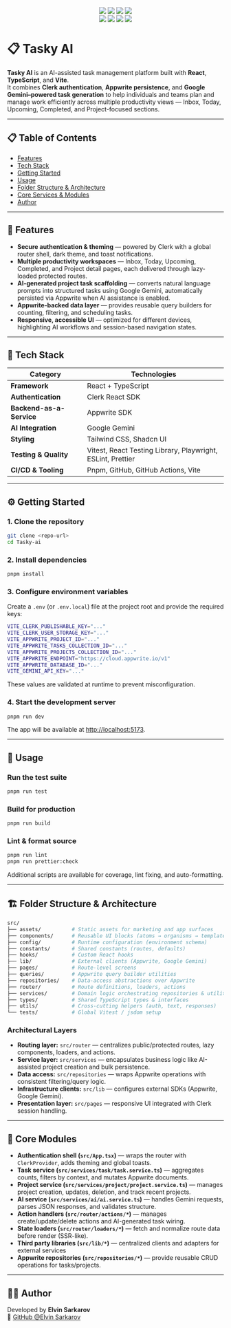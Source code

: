 <div align="center">
  <div>
    <img src="https://img.shields.io/badge/React-19-61DAFB?logo=react&logoColor=white&style=for-the-badge" />
    <img src="https://img.shields.io/badge/Clerk-Auth-5A67D8?logo=clerk&logoColor=white&style=for-the-badge" />
    <img src="https://img.shields.io/badge/-Shadcn-black?style=for-the-badge&logoColor=white&logo=shadcnui&color=black"/>
<img src="https://img.shields.io/badge/-Appwrite-black?style=for-the-badge&logoColor=white&logo=appwrite&color=FD366E"/><br/>

<img src="https://img.shields.io/badge/-Vitest-black?style=for-the-badge&logoColor=white&logo=vitest&color=00A35C"/>
<img src="https://img.shields.io/badge/Google-Gemini-4285F4?logo=google&logoColor=white&style=for-the-badge" />
<img src="https://img.shields.io/badge/-TailwindCSS-black?style=for-the-badge&logoColor=white&logo=tailwindcss&color=38B2AC"/>
<img src="https://img.shields.io/badge/-TypeScript-black?style=for-the-badge&logoColor=white&logo=typescript&color=3178C6"/>

  </div>
</div>

# 📋 Tasky AI

**Tasky AI** is an AI-assisted task management platform built with **React**, **TypeScript**, and **Vite**.  
It combines **Clerk authentication**, **Appwrite persistence**, and **Google Gemini–powered task generation** to help individuals and teams plan and manage work efficiently across multiple productivity views — Inbox, Today, Upcoming, Completed, and Project-focused sections.

---

## 📋 Table of Contents

- [Features](#features)
- [Tech Stack](#tech-stack)
- [Getting Started](#getting-started)
- [Usage](#usage)
- [Folder Structure & Architecture](#folder-structure--architecture)
- [Core Services & Modules](#core-services--modules)
- [Author](#author)

---

## 🚀 Features

- **Secure authentication & theming** — powered by Clerk with a global router shell, dark theme, and toast notifications.
- **Multiple productivity workspaces** — Inbox, Today, Upcoming, Completed, and Project detail pages, each delivered through lazy-loaded protected routes.
- **AI-generated project task scaffolding** — converts natural language prompts into structured tasks using Google Gemini, automatically persisted via Appwrite when AI assistance is enabled.
- **Appwrite-backed data layer** — provides reusable query builders for counting, filtering, and scheduling tasks.
- **Responsive, accessible UI** — optimized for different devices, highlighting AI workflows and session-based navigation states.

---

## 🧰 Tech Stack

| Category                 | Technologies                                                |
| ------------------------ | ----------------------------------------------------------- |
| **Framework**            | React + TypeScript                                          |
| **Authentication**       | Clerk React SDK                                             |
| **Backend-as-a-Service** | Appwrite SDK                                                |
| **AI Integration**       | Google Gemini                                               |
| **Styling**              | Tailwind CSS, Shadcn UI                                     |
| **Testing & Quality**    | Vitest, React Testing Library, Playwright, ESLint, Prettier |
| **CI/CD & Tooling**      | Pnpm, GitHub, GitHub Actions, Vite                          |

---

## ⚙️ Getting Started

### 1. Clone the repository

```bash
git clone <repo-url>
cd Tasky-ai
```

### 2. Install dependencies

```bash
pnpm install
```

### 3. Configure environment variables

Create a `.env` (or `.env.local`) file at the project root and provide the required keys:

```bash
VITE_CLERK_PUBLISHABLE_KEY="..."
VITE_CLERK_USER_STORAGE_KEY="..."
VITE_APPWRITE_PROJECT_ID="..."
VITE_APPWRITE_TASKS_COLLECTION_ID="..."
VITE_APPWRITE_PROJECTS_COLLECTION_ID="..."
VITE_APPWRITE_ENDPOINT="https://cloud.appwrite.io/v1"
VITE_APPWRITE_DATABASE_ID="..."
VITE_GEMINI_API_KEY="..."
```

These values are validated at runtime to prevent misconfiguration.

### 4. Start the development server

```bash
pnpm run dev
```

The app will be available at [http://localhost:5173](http://localhost:5173).

---

## 🧪 Usage

### Run the test suite

```bash
pnpm run test
```

### Build for production

```bash
pnpm run build
```

### Lint & format source

```bash
pnpm run lint
pnpm run prettier:check
```

Additional scripts are available for coverage, lint fixing, and auto-formatting.

---

## 🏗️ Folder Structure & Architecture

```bash
src/
├── assets/          # Static assets for marketing and app surfaces
├── components/      # Reusable UI blocks (atoms → organisms → templates)
├── config/          # Runtime configuration (environment schema)
├── constants/       # Shared constants (routes, defaults)
├── hooks/           # Custom React hooks
├── lib/             # External clients (Appwrite, Google Gemini)
├── pages/           # Route-level screens
├── queries/         # Appwrite query builder utilities
├── repositories/    # Data-access abstractions over Appwrite
├── router/          # Route definitions, loaders, actions
├── services/        # Domain logic orchestrating repositories & utilities
├── types/           # Shared TypeScript types & interfaces
├── utils/           # Cross-cutting helpers (auth, text, responses)
└── tests/           # Global Vitest / jsdom setup
```

### Architectural Layers

- **Routing layer:** `src/router` — centralizes public/protected routes, lazy components, loaders, and actions.
- **Service layer:** `src/services` — encapsulates business logic like AI-assisted project creation and bulk persistence.
- **Data access:** `src/repositories` — wraps Appwrite operations with consistent filtering/query logic.
- **Infrastructure clients:** `src/lib` — configures external SDKs (Appwrite, Google Gemini).
- **Presentation layer:** `src/pages` — responsive UI integrated with Clerk session handling.

---

## 🧩 Core Modules

- **Authentication shell (`src/App.tsx`)** — wraps the router with `ClerkProvider`, adds theming and global toasts.
- **Task service (`src/services/task/task.service.ts`)** — aggregates counts, filters by context, and mutates Appwrite documents.
- **Project service (`src/services/project/project.service.ts`)** — manages project creation, updates, deletion, and track recent projects.
- **AI service (`src/services/ai/ai.service.ts`)** — handles Gemini requests, parses JSON responses, and validates structure.
- **Action handlers (`src/router/actions/*`)** — manages create/update/delete actions and AI-generated task wiring.
- **State loaders (`src/router/loaders/*`)** — fetch and normalize route data before render (SSR-like).
- **Third party libraries (`src/lib/*`)** — centralized clients and adapters for external services
- **Appwrite repositories (`src/repositories/*`)** — provide reusable CRUD operations for tasks/projects.

---

## 👨‍💻 Author

Developed by **Elvin Sarkarov**  
📎 [GitHub @Elvin Sarkarov](https://github.com/esarkarov)
